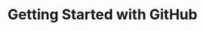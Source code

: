 ---
layout: medium
medium_url: https://medium.com/@cassiekoelsch/getting-started-with-github-292ac3807ce7
title:  "Getting Started with GitHub"
---
